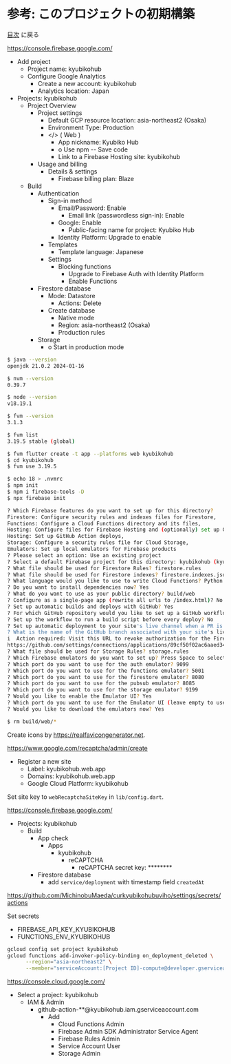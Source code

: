 # 参考: このプロジェクトの初期構築

[目次](index.md) に戻る

<https://console.firebase.google.com/>

- Add project
    - Project name: kyubikohub
    - Configure Google Analytics
        - Create a new account: kyubikohub
        - Analytics location: Japan
- Projects: kyubikohub
    - Project Overview
        - Project settings
            - Default GCP resource location: asia-northeast2 (Osaka)
            - Environment Type: Production
            - </> ( Web )
                - App nickname: Kyubiko Hub
                - o Use npm -- Save code
                - Link to a Firebase Hosting site: kyubikohub
        - Usage and billing
            - Details & settings
                - Firebase billing plan: Blaze
    - Build
        - Authentication
            - Sign-in method
                - Email/Password: Enable
                    - Email link (passwordless sign-in): Enable
                - Google: Enable
                    - Public-facing name for project: Kyubiko Hub
                - Identity Platform: Upgrade to enable
            - Templates
                - Template language: Japanese
            - Settings
                - Blocking functions
                    - Upgrade to Firebase Auth with Identity Platform
                    - Enable Functions
        - Firestore database
            - Mode: Datastore
                - Actions: Delete
            - Create database
                - Native mode
                - Region: asia-northeast2 (Osaka)
                - Production rules
        - Storage
            - o Start in production mode

```bash
$ java --version
openjdk 21.0.2 2024-01-16

$ nvm --version
0.39.7

$ node --version
v18.19.1

$ fvm --version
3.1.3

$ fvm list
3.19.5 stable (global)

$ fvm flutter create -t app --platforms web kyubikohub
$ cd kyubikohub
$ fvm use 3.19.5

$ echo 18 > .nvmrc
$ npm init
$ npm i firebase-tools -D
$ npx firebase init

? Which Firebase features do you want to set up for this directory?
Firestore: Configure security rules and indexes files for Firestore,
Functions: Configure a Cloud Functions directory and its files,
Hosting: Configure files for Firebase Hosting and (optionally) set up GitHub Action deploys,
Hosting: Set up GitHub Action deploys,
Storage: Configure a security rules file for Cloud Storage,
Emulators: Set up local emulators for Firebase products
? Please select an option: Use an existing project
? Select a default Firebase project for this directory: kyubikohub (kyubikohub)
? What file should be used for Firestore Rules? firestore.rules
? What file should be used for Firestore indexes? firestore.indexes.json
? What language would you like to use to write Cloud Functions? Python
? Do you want to install dependencies now? Yes
? What do you want to use as your public directory? build/web
? Configure as a single-page app (rewrite all urls to /index.html)? No
? Set up automatic builds and deploys with GitHub? Yes
? For which GitHub repository would you like to set up a GitHub workflow?  MichinobuMaeda/kyubikohub
? Set up the workflow to run a build script before every deploy? No
? Set up automatic deployment to your site's live channel when a PR is merged? Yes
? What is the name of the GitHub branch associated with your site's live channel? main
i  Action required: Visit this URL to revoke authorization for the Firebase CLI GitHub OAuth App:
https://github.com/settings/connections/applications/89cf50f02ac6aaed3484
? What file should be used for Storage Rules? storage.rules
? Which Firebase emulators do you want to set up? Press Space to select emulators, then Enter to confirm your choices. Authentication Emulator, Functions Emulator, Firestore Emulator, Storage Emulator
? Which port do you want to use for the auth emulator? 9099
? Which port do you want to use for the functions emulator? 5001
? Which port do you want to use for the firestore emulator? 8080
? Which port do you want to use for the pubsub emulator? 8085
? Which port do you want to use for the storage emulator? 9199
? Would you like to enable the Emulator UI? Yes
? Which port do you want to use for the Emulator UI (leave empty to use any available port)? 4040
? Would you like to download the emulators now? Yes

$ rm build/web/*
```

Create icons by <https://realfavicongenerator.net>.

<https://www.google.com/recaptcha/admin/create>

- Register a new site
    - Label: kyubikohub.web.app
    - Domains: kyubikohub.web.app
    - Google Cloud Platform: kyubikohub

Set site key to `webRecaptchaSiteKey` in `lib/config.dart`.

<https://console.firebase.google.com/>

- Projects: kyubikohub
    - Build
        - App check
            - Apps
                - kyubikohub
                    - reCAPTCHA
                        - reCAPTCHA secret key: ********
        - Firestore database
            - add `service/deployment` with timestamp field `createdAt`

<https://github.com/MichinobuMaeda/curkyubikohubuviho/settings/secrets/actions>

Set secrets

- FIREBASE_API_KEY_KYUBIKOHUB
- FUNCTIONS_ENV_KYUBIKOHUB

```bash
gcloud config set project kyubikohub
gcloud functions add-invoker-policy-binding on_deployment_deleted \
      --region="asia-northeast2" \
      --member="serviceAccount:[Project ID]-compute@developer.gserviceaccount.com"
```

<https://console.cloud.google.com/>

- Select a project: kyubikohub
    - IAM & Admin
        - github-action-**@kyubikohub.iam.gserviceaccount.com
            - Add
                - Cloud Functions Admin
                - Firebase Admin SDK Administrator Service Agent
                - Firebase Rules Admin
                - Service Account User
                - Storage Admin
